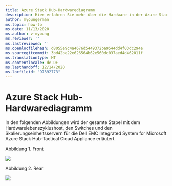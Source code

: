 ```yaml
---
title: Azure Stack Hub-Hardwarediagramm
description: Hier erfahren Sie mehr über die Hardware in der Azure Stack Hub-TCA.
author: myoungerman
ms.topic: how-to
ms.date: 11/13/2020
ms.author: v-myoung
ms.reviewer: ''
ms.lastreviewed: ''
ms.openlocfilehash: d8055e9c4a4676d5449372ba9544dd4f03dc294e
ms.sourcegitcommit: 3bd42be22e626564b62e560dc037aed4d462011f
ms.translationtype: HT
ms.contentlocale: de-DE
ms.lasthandoff: 12/14/2020
ms.locfileid: "97392773"
---
```

# <a name="azure-stack-hub-hardware-diagram"></a>Azure Stack Hub-Hardwarediagramm

In den folgenden Abbildungen wird der gesamte Stapel mit dem Hardwarelebenszyklushost, den Switches und den Skalierungseinheitsservern für die Dell EMC Integrated System for Microsoft Azure Stack Hub-Tactical Cloud Appliance erläutert.

Abbildung 1. Front

![](media/image-58.png)

Abbildung 2. Rear

![](media/image-59.png)

